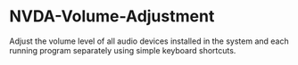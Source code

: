 # NVDA-Volume-Adjustment
Adjust the volume level of all audio devices installed in the system and each running program separately using simple keyboard shortcuts.
